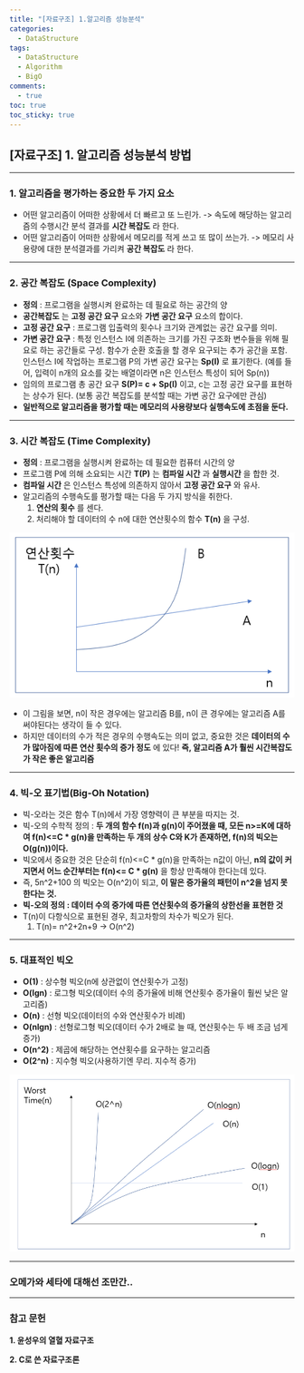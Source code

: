 ```yaml
---
title: "[자료구조] 1.알고리즘 성능분석"
categories:
  - DataStructure
tags:
  - DataStructure
  - Algorithm
  - BigO
comments:
  - true
toc: true
toc_sticky: true
---
```


## [자료구조] 1. 알고리즘 성능분석 방법
---

### 1. 알고리즘을 평가하는 중요한 두 가지 요소
* 어떤 알고리즘이 어떠한 상황에서 더 빠르고 또 느린가.
-> 속도에 해당하는 알고리즘의 수행시간 분석 결과를 __시간 복잡도__ 라 한다.
* 어떤 알고리즘이 어떠한 상황에서 메모리를 적게 쓰고 또 많이 쓰는가.
-> 메모리 사용량에 대한 분석결과를 가리켜 __공간 복잡도__ 라 한다.

---

### 2. 공간 복잡도 (Space Complexity)
* __정의__ : 프로그램을 실행시켜 완료하는 데 필요로 하는 공간의 양
* __공간복잡도__ 는 __고정 공간 요구__ 요소와 __가변 공간 요구__ 요소의 합이다.
* __고정 공간 요구__ : 프로그램 입출력의 횟수나 크기와 관계없는 공간 요구를 의미.
* __가변 공간 요구__ : 특정 인스턴스 I에 의존하는 크기를 가진 구조화 변수들을 위해 필요로
하는 공간들로 구성. 함수가 순환 호출을 할 경우 요구되는 추가 공간을 포함. 인스턴스 I에
작업하는 프로그램 P의 가변 공간 요구는 __Sp(I)__ 로 표기한다.
(예를 들어, 입력이 n개의 요소를 갖는 배열이라면 n은 인스턴스 특성이 되어 Sp(n))
* 임의의 프로그램 총 공간 요구 __S(P)= c + Sp(I)__ 이고, c는 고정 공간 요구를 표현하는
상수가 된다. (보통 공간 복잡도를 분석할 때는 가변 공간 요구에만 관심)
* __일반적으로 알고리즘을 평가할 때는 메모리의 사용량보다 실행속도에 초점을 둔다.__

---

### 3. 시간 복잡도 (Time Complexity)
* __정의__ : 프로그램을 실행시켜 완료하는 데 필요한 컴퓨터 시간의 양
* 프로그램 P에 의해 소요되는 시간 __T(P)__ 는 __컴파일 시간__ 과 __실행시간__ 을 합한 것.
* __컴파일 시간__ 은 인스턴스 특성에 의존하지 않아서 __고정 공간 요구__ 와 유사.
* 알고리즘의 수행속도를 평가할 때는 다음 두 가지 방식을 취한다.
  1. __연산의 횟수__ 를 센다.
  2. 처리해야 할 데이터의 수 n에 대한 연산횟수의 함수 __T(n)__ 을 구성.

![](/assets/img/Datastructure/0402_1.png)

* 이 그림을 보면, n이 작은 경우에는 알고리즘 B를, n이 큰 경우에는 알고리즘 A를 써야된다는
생각이 들 수 있다.
* 하지만 데이터의 수가 적은 경우의 수행속도는 의미 없고, 중요한 것은 __데이터의 수가
많아짐에 따른 연산 횟수의 증가 정도__ 에 있다! __즉, 알고리즘 A가 훨씬 시간복잡도가
작은 좋은 알고리즘__

---

### 4. 빅-오 표기법(Big-Oh Notation)
* 빅-오라는 것은 함수 T(n)에서 가장 영향력이 큰 부분을 따지는 것.
* 빅-오의 수학적 정의 : __두 개의 함수 f(n)과 g(n)이 주어졌을 때, 모든 n>=K에 대하여
f(n)<=C * g(n)을 만족하는 두 개의 상수 C와 K가 존재하면, f(n)의 빅오는 O(g(n))이다.__
* 빅오에서 중요한 것은 단순히 f(n)<=C * g(n)을 만족하는 n값이 아닌, __n의 값이 커지면서
어느 순간부터는 f(n)<= C * g(n)__ 을 항상 만족해야 한다는데 있다.
* 즉, 5n^2+100 의 빅오는 O(n^2)이 되고, __이 말은 증가율의 패턴이 n^2을 넘지 못한다는 것.__
* __빅-오의 정의 : 데이터 수의 중가에 따른 연산횟수의 증가율의 상한선을 표현한 것__
* T(n)이 다항식으로 표현된 경우, 최고차항의 차수가 빅오가 된다.
  1. T(n)= n^2+2n+9 -> O(n^2)

---
### 5. 대표적인 빅오
* __O(1)__ : 상수형 빅오(n에 상관없이 연산횟수가 고정)
* __O(lgn)__ : 로그형 빅오(데이터 수의 증가율에 비해 연산횟수 증가율이 훨씬 낮은 알고리즘)
* __O(n)__ : 선형 빅오(데이터의 수와 연산횟수가 비례)
* __O(nlgn)__ : 선형로그형 빅오(데이터 수가 2배로 늘 때, 연산횟수는 두 배 조금 넘게 증가)
* __O(n^2)__ : 제곱에 해당하는 연산횟수를 요구하는 알고리즘
* __O(2^n)__ : 지수형 빅오(사용하기엔 무리. 지수적 증가)

![](/assets/img/Datastructure/0402_2.png)

---
### 오메가와 세타에 대해선 조만간..

---

### 참고 문헌
__1. 윤성우의 열혈 자료구조__

__2. C로 쓴 자료구조론__

